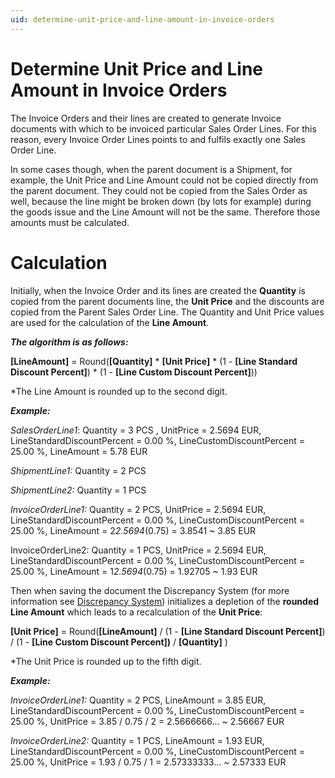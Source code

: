 ```yaml
---
uid: determine-unit-price-and-line-amount-in-invoice-orders
---
```


# Determine Unit Price and Line Amount in Invoice Orders

The Invoice Orders and their lines are created to generate Invoice documents with which to be invoiced particular Sales Order Lines. For this reason, every Invoice Order Lines points to and fulfils exactly one Sales Order Line.

In some cases though, when the parent document is a Shipment, for example, the Unit Price and Line Amount could not be copied directly from the parent document. They could not be copied from the Sales Order as well, because the line might be broken down (by lots for example) during the goods issue and the Line Amount will not be the same. Therefore those amounts must be calculated.

# Calculation

Initially, when the Invoice Order and its lines are created the **Quantity** is copied from the parent documents line, the **Unit Price** and the discounts are copied from the Parent Sales Order Line. The Quantity and Unit Price values are used for the calculation of the **Line Amount**.



***The algorithm is as follows:***

**[LineAmount]** = Round(**[Quantity]** * **[Unit Price]** * (1 - **[Line Standard Discount Percent]**) * (1 - **[Line Custom Discount Percent]**))

*The Line Amount is rounded up to the second digit.



***Example:***

*SalesOrderLine1*: Quantity = 3 PCS , UnitPrice = 2.5694 EUR, LineStandardDiscountPercent = 0.00 %, LineCustomDiscountPercent = 25.00 %, LineAmount = 5.78 EUR

*ShipmentLine1:* Quantity = 2 PCS

*ShipmentLine2:* Quantity = 1 PCS

 

*InvoiceOrderLine1:* Quantity = 2 PCS, UnitPrice = 2.5694 EUR, LineStandardDiscountPercent = 0.00 %, LineCustomDiscountPercent = 25.00 %, LineAmount = 2*2.5694*(0.75) = 3.8541 ~ 3.85 EUR

InvoiceOrderLine2: Quantity = 1 PCS, UnitPrice = 2.5694 EUR, LineStandardDiscountPercent = 0.00 %, LineCustomDiscountPercent = 25.00 %, LineAmount = 1*2.5694*(0.75) = 1.92705 ~ 1.93 EUR

 

Then when saving the document the Discrepancy System (for more information see [Discrepancy System](https://olddocs.erp.net/tech/discrepancy-system-22380546.html)) initializes а depletion of the **rounded Line Amount** which leads to a recalculation of the **Unit Price**:

**[Unit Price]** = Round(**[LineAmount]** / (1 - **[Line Standard Discount Percent]**) / (1 - **[Line Custom Discount Percent])** / **[Quantity]** )

 *The Unit Price is rounded up to the fifth digit.



***Example:***

*InvoiceOrderLine1:* Quantity = 2 PCS, LineAmount = 3.85 EUR, LineStandardDiscountPercent = 0.00 %, LineCustomDiscountPercent = 25.00 %, UnitPrice = 3.85 / 0.75 / 2 = 2.5666666... ~ 2.56667 EUR

*InvoiceOrderLine2:* Quantity = 1 PCS, LineAmount = 1.93 EUR, LineStandardDiscountPercent = 0.00 %, LineCustomDiscountPercent = 25.00 %, UnitPrice = 1.93 / 0.75 / 1 = 2.57333333... ~ 2.57333 EUR